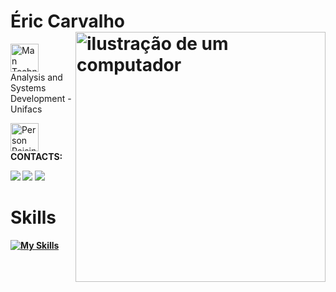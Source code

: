 
# Éric Carvalho <img src="https://raw.githubusercontent.com/MicaelliMedeiros/micaellimedeiros/master/image/computer-illustration.png" alt="ilustração de um computador" min-width="400px" max-width="400px" width="400px" align="right">


<img src="https://raw.githubusercontent.com/Tarikul-Islam-Anik/Animated-Fluent-Emojis/master/Emojis/People%20with%20professions/Man%20Technologist%20Medium%20Skin%20Tone.png" alt="Man Technologist Medium Skin Tone" width="45" height="45" /> Analysis and Systems Development - Unifacs



<img src="https://raw.githubusercontent.com/Tarikul-Islam-Anik/Animated-Fluent-Emojis/master/Emojis/People%20with%20activities/Person%20Raising%20Hand%20Medium%20Skin%20Tone.png" alt="Person Raising Hand Medium Skin Tone" width="45" height="45"  /> <strong> CONTACTS:<strong>




<a href = "https://ericcarvalhoportfolio.netlify.app/"><img src="https://img.shields.io/badge/-Portfolio-%237159c4?style=for-the-badge" target="_blank"></a>
<a href="https://linkedin.com/in/ericcarv4lho" target="_blank"><img src="https://img.shields.io/badge/-LinkedIn-%237159c4?style=for-the-badge&logo=linkedin&logoColor=white" target="_blank"></a> 
<a href = "mailto:ericcrzcontato@gmail.com"><img src="https://img.shields.io/badge/-ericcrzcontato@gmail.com-%237159c4?style=for-the-badge&logo=gmail&logoColor=white" target="_blank"></a>



 	

  







# Skills


[![My Skills](https://skillicons.dev/icons?i=java,spring,mysql,mongo,js,html,css,git,&theme=light)](https://skillicons.dev) 




